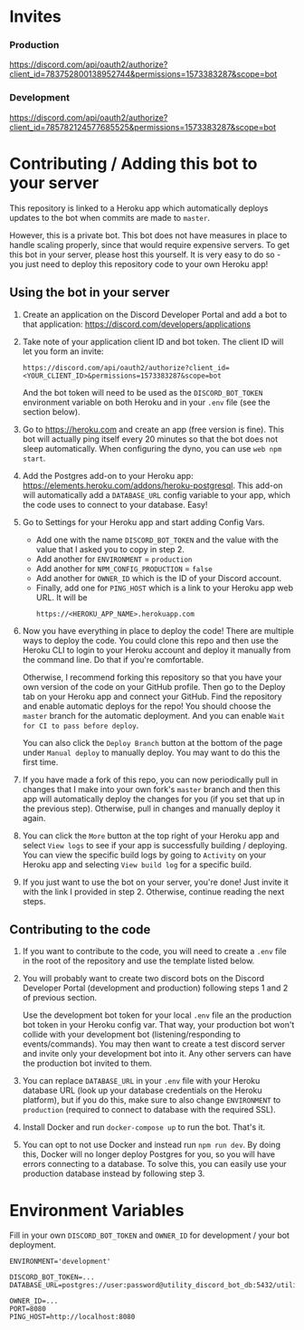 # Invites

### Production
https://discord.com/api/oauth2/authorize?client_id=783752800138952744&permissions=1573383287&scope=bot

### Development
https://discord.com/api/oauth2/authorize?client_id=785782124577685525&permissions=1573383287&scope=bot

# Contributing / Adding this bot to your server
This repository is linked to a Heroku app which automatically deploys updates to the bot when commits are made to `master`.

However, this is a private bot. This bot does not have measures in place to handle scaling properly, since that would require expensive servers. To get this bot in your server, please host this yourself. It is very easy to do so - you just need to deploy this repository code to your own Heroku app!

## Using the bot in your server

1. Create an application on the Discord Developer Portal and add a bot to that application: https://discord.com/developers/applications

1. Take note of your application client ID and bot token. The client ID will let you form an invite:
    ```
    https://discord.com/api/oauth2/authorize?client_id=<YOUR_CLIENT_ID>&permissions=1573383287&scope=bot
    ```
    And the bot token will need to be used as the `DISCORD_BOT_TOKEN` environment variable on both Heroku and in your `.env` file (see the section below).

1. Go to https://heroku.com and create an app (free version is fine). This bot will actually ping itself every 20 minutes so that the bot does not sleep automatically. When configuring the dyno, you can use `web npm start`.

1. Add the Postgres add-on to your Heroku app: https://elements.heroku.com/addons/heroku-postgresql. This add-on will automatically add a `DATABASE_URL` config variable to your app, which the code uses to connect to your database. Easy!

1. Go to Settings for your Heroku app and start adding Config Vars.
    - Add one with the name `DISCORD_BOT_TOKEN` and the value with the value that I asked you to copy in step 2.
    - Add another for `ENVIRONMENT` = `production`
    - Add another for `NPM_CONFIG_PRODUCTION` = `false`
    - Add another for `OWNER_ID` which is the ID of your Discord account.
    - Finally, add one for `PING_HOST` which is a link to your Heroku app web URL. It will be
        ```
        https://<HEROKU_APP_NAME>.herokuapp.com
        ```
1. Now you have everything in place to deploy the code! There are multiple ways to deploy the code. You could clone this repo and then use the Heroku CLI to login to your Heroku account and deploy it manually from the command line. Do that if you're comfortable.

    Otherwise, I recommend forking this repository so that you have your own version of the code on your GitHub profile. Then go to the Deploy tab on your Heroku app and connect your GitHub. Find the repository and enable automatic deploys for the repo! You should choose the `master` branch for the automatic deployment. And you can enable `Wait for CI to pass before deploy`.

    You can also click the `Deploy Branch` button at the bottom of the page under `Manual deploy` to manually deploy. You may want to do this the first time.

1. If you have made a fork of this repo, you can now periodically pull in changes that I make into your own fork's `master` branch and then this app will automatically deploy the changes for you (if you set that up in the previous step). Otherwise, pull in changes and manually deploy it again.

1. You can click the `More` button at the top right of your Heroku app and select `View logs` to see if your app is successfully building / deploying. You can view the specific build logs by going to `Activity` on your Heroku app and selecting `View build log` for a specific build.

1. If you just want to use the bot on your server, you're done! Just invite it with the link I provided in step 2. Otherwise, continue reading the next steps.

## Contributing to the code

1. If you want to contribute to the code, you will need to create a `.env` file in the root of the repository and use the template listed below.

1. You will probably want to create two discord bots on the Discord Developer Portal (development and production) following steps 1 and 2 of previous section.

    Use the development bot token for your local `.env` file an the production bot token in your Heroku config var. That way, your production bot won't collide with your development bot (listening/responding to events/commands). You may then want to create a test discord server and invite only your development bot into it. Any other servers can have the production bot invited to them.

1. You can replace `DATABASE_URL` in your `.env` file with your Heroku database URL (look up your database credentials on the Heroku platform), but if you do this, make sure to also change `ENVIRONMENT` to `production` (required to connect to database with the required SSL).

1. Install Docker and run `docker-compose up` to run the bot. That's it.

1. You can opt to not use Docker and instead run `npm run dev`. By doing this, Docker will no longer deploy Postgres for you, so you will have errors connecting to a database. To solve this, you can easily use your production database instead by following step 3.

# Environment Variables
Fill in your own `DISCORD_BOT_TOKEN` and `OWNER_ID` for development / your bot deployment.

```
ENVIRONMENT='development'

DISCORD_BOT_TOKEN=...
DATABASE_URL=postgres://user:password@utility_discord_bot_db:5432/utility_discord_bot_db

OWNER_ID=...
PORT=8080
PING_HOST=http://localhost:8080
```
